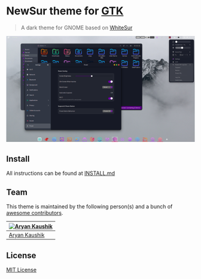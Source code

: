 # NewSur theme for [GTK](https://www.gtk.org/)

> A dark theme for GNOME based on [WhiteSur](https://github.com/vinceliuice/WhiteSur-gtk-theme)

![Screenshot](./screenshot.png)

## Install

All instructions can be found at [INSTALL.md](./INSTALL.md)
## Team

This theme is maintained by the following person(s) and a bunch of [awesome contributors](https://github.com/Aryan20/DarkSur-gtk-theme/graphs/contributors).

[![Aryan Kaushik](https://github.com/Aryan20.png?size=100)](https://github.com/Aryan20) |
--- |
[Aryan Kaushik](https://github.com/Aryan20) |

## License

[MIT License](./LICENSE)